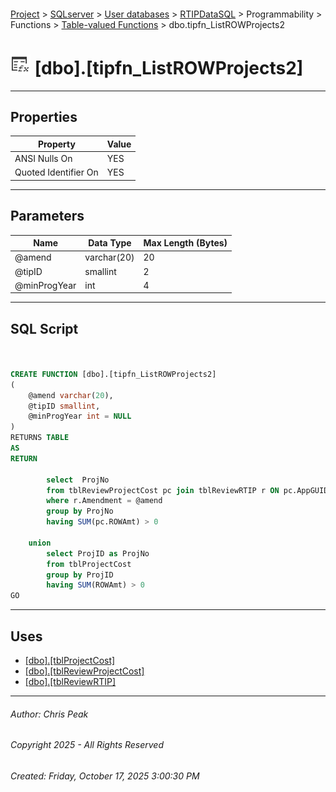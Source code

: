 #### 

[Project](../../../../../../index.md) > [SQLserver](../../../../../index.md) > [User databases](../../../../index.md) > [RTIPDataSQL](../../../index.md) > Programmability > Functions > [Table-valued Functions](Table-valued_Functions.md) > dbo.tipfn_ListROWProjects2

# ![Table-valued Functions](../../../../../../Images/Function_Table32.png) [dbo].[tipfn_ListROWProjects2]

---

## <a name="#properties"></a>Properties

| Property | Value |
|---|---|
| ANSI Nulls On | YES |
| Quoted Identifier On | YES |


---

## <a name="#parameters"></a>Parameters

| Name | Data Type | Max Length (Bytes) |
|---|---|---|
| @amend | varchar(20) | 20 |
| @tipID | smallint | 2 |
| @minProgYear | int | 4 |


---

## <a name="#sqlscript"></a>SQL Script

```sql


CREATE FUNCTION [dbo].[tipfn_ListROWProjects2] 
(
    @amend varchar(20),
    @tipID smallint, 
    @minProgYear int = NULL
)
RETURNS TABLE
AS 
RETURN

		select  ProjNo
		from tblReviewProjectCost pc join tblReviewRTIP r ON pc.AppGUID = r.AppGUID
		where r.Amendment = @amend
		group by ProjNo
		having SUM(pc.ROWAmt) > 0
		
	union
		select ProjID as ProjNo
		from tblProjectCost 
		group by ProjID
		having SUM(ROWAmt) > 0
GO

```


---

## <a name="#uses"></a>Uses

* [[dbo].[tblProjectCost]](../../../Tables/dbo_tblProjectCost.md)
* [[dbo].[tblReviewProjectCost]](../../../Tables/dbo_tblReviewProjectCost.md)
* [[dbo].[tblReviewRTIP]](../../../Tables/dbo_tblReviewRTIP.md)


---

###### Author:  Chris Peak

###### Copyright 2025 - All Rights Reserved

###### Created: Friday, October 17, 2025 3:00:30 PM

